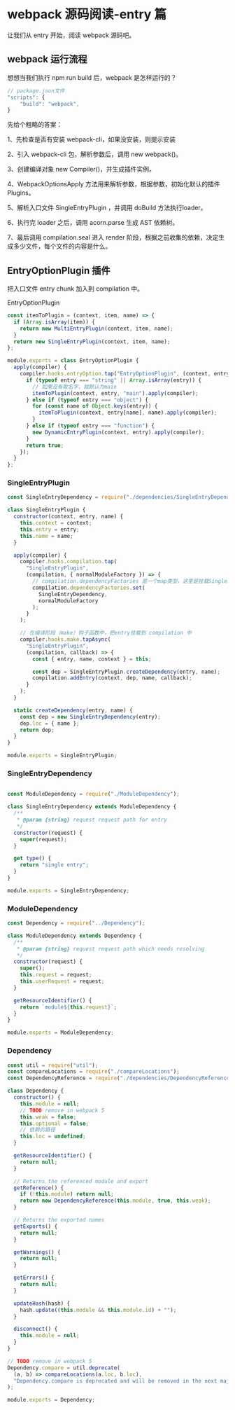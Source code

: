 # webpack 源码阅读-entry 篇

让我们从 entry 开始，阅读 webpack 源码吧。

## webpack 运行流程

想想当我们执行 npm run build 后，webpack 是怎样运行的？

```js
// package.json文件
"scripts": {
    "build": "webpack",
}
```

先给个粗略的答案：

1、先检查是否有安装 webpack-cli，如果没安装，则提示安装

2、引入 webpack-cli 包，解析参数后，调用 new webpack()。

3、创建编译对象 new Compiler()，并生成插件实例。

4、WebpackOptionsApply 方法用来解析参数，根据参数，初始化默认的插件 Plugins。

5、解析入口文件 SingleEntryPlugin ，并调用 doBuild 方法执行loader。

6、执行完 loader 之后，调用 acorn.parse 生成 AST 依赖树。

7、最后调用 compilation.seal 进入 render 阶段，根据之前收集的依赖，决定生成多少文件，每个文件的内容是什么。

## EntryOptionPlugin 插件

把入口文件 entry chunk 加入到 compilation 中。

EntryOptionPlugin

```js
const itemToPlugin = (context, item, name) => {
  if (Array.isArray(item)) {
    return new MultiEntryPlugin(context, item, name);
  }
  return new SingleEntryPlugin(context, item, name);
};

module.exports = class EntryOptionPlugin {
  apply(compiler) {
    compiler.hooks.entryOption.tap("EntryOptionPlugin", (context, entry) => {
      if (typeof entry === "string" || Array.isArray(entry)) {
        // 如果没有取名字，就默认为main
        itemToPlugin(context, entry, "main").apply(compiler);
      } else if (typeof entry === "object") {
        for (const name of Object.keys(entry)) {
          itemToPlugin(context, entry[name], name).apply(compiler);
        }
      } else if (typeof entry === "function") {
        new DynamicEntryPlugin(context, entry).apply(compiler);
      }
      return true;
    });
  }
};
```

### SingleEntryPlugin

```js
const SingleEntryDependency = require("./dependencies/SingleEntryDependency");

class SingleEntryPlugin {
  constructor(context, entry, name) {
    this.context = context;
    this.entry = entry;
    this.name = name;
  }

  apply(compiler) {
    compiler.hooks.compilation.tap(
      "SingleEntryPlugin",
      (compilation, { normalModuleFactory }) => {
        // compilation.dependencyFactories 是一个map类型，这里是挂载SingleEntryDependency
        compilation.dependencyFactories.set(
          SingleEntryDependency,
          normalModuleFactory
        );
      }
    );

    // 在编译阶段（make）钩子函数中，把entry挂载到 compilation 中
    compiler.hooks.make.tapAsync(
      "SingleEntryPlugin",
      (compilation, callback) => {
        const { entry, name, context } = this;

        const dep = SingleEntryPlugin.createDependency(entry, name);
        compilation.addEntry(context, dep, name, callback);
      }
    );
  }

  static createDependency(entry, name) {
    const dep = new SingleEntryDependency(entry);
    dep.loc = { name };
    return dep;
  }
}

module.exports = SingleEntryPlugin;
```

### SingleEntryDependency

```js

const ModuleDependency = require("./ModuleDependency");

class SingleEntryDependency extends ModuleDependency {
  /**
   * @param {string} request request path for entry
   */
  constructor(request) {
    super(request);
  }

  get type() {
    return "single entry";
  }
}

module.exports = SingleEntryDependency;
```

### ModuleDependency

```js
const Dependency = require("../Dependency");

class ModuleDependency extends Dependency {
  /**
   * @param {string} request request path which needs resolving
   */
  constructor(request) {
    super();
    this.request = request;
    this.userRequest = request;
  }

  getResourceIdentifier() {
    return `module${this.request}`;
  }
}

module.exports = ModuleDependency;
```

### Dependency

```js
const util = require("util");
const compareLocations = require("./compareLocations");
const DependencyReference = require("./dependencies/DependencyReference");

class Dependency {
  constructor() {
    this.module = null;
    // TODO remove in webpack 5
    this.weak = false;
    this.optional = false;
    // 依赖的路径
    this.loc = undefined;
  }

  getResourceIdentifier() {
    return null;
  }

  // Returns the referenced module and export
  getReference() {
    if (!this.module) return null;
    return new DependencyReference(this.module, true, this.weak);
  }

  // Returns the exported names
  getExports() {
    return null;
  }

  getWarnings() {
    return null;
  }

  getErrors() {
    return null;
  }

  updateHash(hash) {
    hash.update((this.module && this.module.id) + "");
  }

  disconnect() {
    this.module = null;
  }
}

// TODO remove in webpack 5
Dependency.compare = util.deprecate(
  (a, b) => compareLocations(a.loc, b.loc),
  "Dependency.compare is deprecated and will be removed in the next major version"
);

module.exports = Dependency;
```

